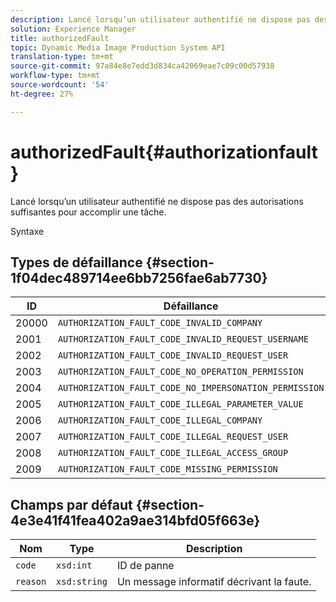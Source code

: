 ```yaml
---
description: Lancé lorsqu’un utilisateur authentifié ne dispose pas des autorisations suffisantes pour accomplir une tâche.
solution: Experience Manager
title: authorizedFault
topic: Dynamic Media Image Production System API
translation-type: tm+mt
source-git-commit: 97a84e8e7edd3d834ca42069eae7c09c00d57938
workflow-type: tm+mt
source-wordcount: '54'
ht-degree: 27%

---
```



# authorizedFault{#authorizationfault}

Lancé lorsqu’un utilisateur authentifié ne dispose pas des autorisations suffisantes pour accomplir une tâche.

Syntaxe

## Types de défaillance {#section-1f04dec489714ee6bb7256fae6ab7730}

| ID | Défaillance |
|---|---|
| 20000 | `AUTHORIZATION_FAULT_CODE_INVALID_COMPANY` |
| 2001 | `AUTHORIZATION_FAULT_CODE_INVALID_REQUEST_USERNAME` |
| 2002 | `AUTHORIZATION_FAULT_CODE_INVALID_REQUEST_USER` |
| 2003 | `AUTHORIZATION_FAULT_CODE_NO_OPERATION_PERMISSION` |
| 2004 | `AUTHORIZATION_FAULT_CODE_NO_IMPERSONATION_PERMISSION` |
| 2005 | `AUTHORIZATION_FAULT_CODE_ILLEGAL_PARAMETER_VALUE` |
| 2006 | `AUTHORIZATION_FAULT_CODE_ILLEGAL_COMPANY` |
| 2007 | `AUTHORIZATION_FAULT_CODE_ILLEGAL_REQUEST_USER` |
| 2008 | `AUTHORIZATION_FAULT_CODE_ILLEGAL_ACCESS_GROUP` |
| 2009 | `AUTHORIZATION_FAULT_CODE_MISSING_PERMISSION` |

## Champs par défaut {#section-4e3e41f41fea402a9ae314bfd05f663e}

| Nom | Type | Description |
|---|---|---|
| `code` | `xsd:int` | ID de panne |
| `reason` | `xsd:string` | Un message informatif décrivant la faute. |

